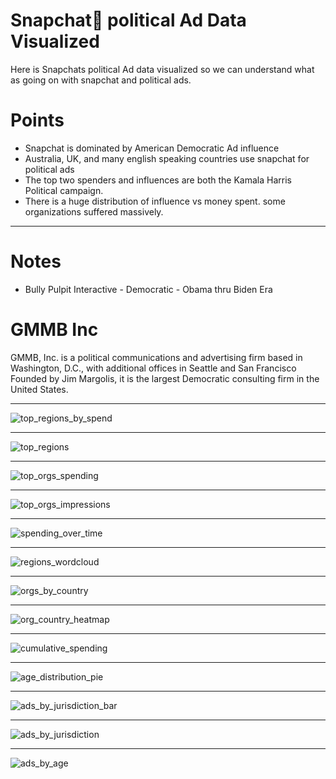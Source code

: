 # Snapchat👻 political Ad Data Visualized
Here is Snapchats political Ad data visualized so we can understand what as going on with snapchat and political ads. 

# Points
- Snapchat is dominated by  American Democratic Ad influence
- Australia, UK, and many english speaking countries use snapchat for political ads
- The top two spenders and influences are both the Kamala Harris Political campaign.
- There is a huge distribution of influence vs money spent. some organizations suffered massively.
---
# Notes
- Bully Pulpit Interactive - Democratic - Obama thru Biden Era



# GMMB Inc
GMMB, Inc. is a political communications and advertising firm based in Washington, D.C., with additional offices in Seattle and San Francisco Founded by Jim Margolis, it is the largest Democratic consulting firm in the United States.

---

![top_regions_by_spend](https://github.com/user-attachments/assets/81ee0f7b-4c22-48c4-931a-70b486841214)

---

![top_regions](https://github.com/user-attachments/assets/17781bdb-bac1-4868-83fb-9d135925971f)

---


![top_orgs_spending](https://github.com/user-attachments/assets/8974bb45-1ded-4b28-aca8-0bf2abc57a5f)

---


![top_orgs_impressions](https://github.com/user-attachments/assets/8626a8bb-5e9a-462c-875a-2568d0b6cb7f)

---


![spending_over_time](https://github.com/user-attachments/assets/e83fd107-08db-4294-a741-4f47ce0fb4ba)

---



![regions_wordcloud](https://github.com/user-attachments/assets/32697f06-84cd-4f93-a0f3-20811cb71453)

---


![orgs_by_country](https://github.com/user-attachments/assets/fae1a349-3129-407e-b8f3-52f953bafc94)

---


![org_country_heatmap](https://github.com/user-attachments/assets/34814770-c1ab-4591-9754-b496af1648ae)

---


![cumulative_spending](https://github.com/user-attachments/assets/51f63734-8934-4648-870c-3ae86e4d304c)


---


![age_distribution_pie](https://github.com/user-attachments/assets/9a6a5e0e-0c31-4f50-88fd-2a8b3158c5cb)


---


![ads_by_jurisdiction_bar](https://github.com/user-attachments/assets/c8abb6d9-5007-4a01-a79c-637a896593d7)



---


![ads_by_jurisdiction](https://github.com/user-attachments/assets/f9c05fb1-52c0-43b4-8084-202e3b61b051)

---



![ads_by_age](https://github.com/user-attachments/assets/cd6b60cd-633a-40d5-b56b-2c641cc25396)

